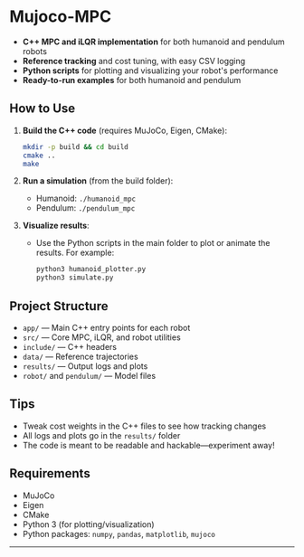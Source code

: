 # Mujoco-MPC

- **C++ MPC and iLQR implementation** for both humanoid and pendulum robots
- **Reference tracking** and cost tuning, with easy CSV logging
- **Python scripts** for plotting and visualizing your robot's performance
- **Ready-to-run examples** for both humanoid and pendulum

## How to Use

1. **Build the C++ code** (requires MuJoCo, Eigen, CMake):
   ```bash
   mkdir -p build && cd build
   cmake ..
   make
   ```
2. **Run a simulation** (from the build folder):
   - Humanoid: `./humanoid_mpc`
   - Pendulum: `./pendulum_mpc`

3. **Visualize results**:
   - Use the Python scripts in the main folder to plot or animate the results. For example:
     ```bash
     python3 humanoid_plotter.py
     python3 simulate.py
     ```

## Project Structure

- `app/` — Main C++ entry points for each robot
- `src/` — Core MPC, iLQR, and robot utilities
- `include/` — C++ headers
- `data/` — Reference trajectories
- `results/` — Output logs and plots
- `robot/` and `pendulum/` — Model files

## Tips
- Tweak cost weights in the C++ files to see how tracking changes
- All logs and plots go in the `results/` folder
- The code is meant to be readable and hackable—experiment away!

## Requirements
- MuJoCo
- Eigen
- CMake
- Python 3 (for plotting/visualization)
- Python packages: `numpy`, `pandas`, `matplotlib`, `mujoco`

---